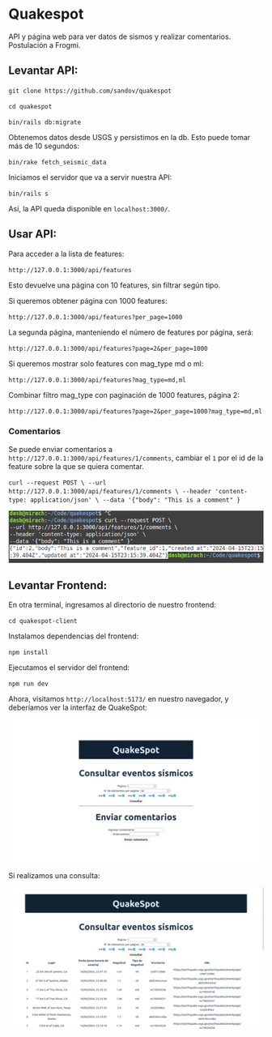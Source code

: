 # Quakespot

API y página web para ver datos de sismos y realizar comentarios. Postulación a Frogmi.

## Levantar API:

`git clone https://github.com/sandov/quakespot`

`cd quakespot`

`bin/rails db:migrate`

Obtenemos datos desde USGS y persistimos en la db. Esto puede tomar más de 10 segundos:

`bin/rake fetch_seismic_data`

Iniciamos el servidor que va a servir nuestra API:

`bin/rails s`

Así, la API queda disponible en `localhost:3000/`.

## Usar API:

Para acceder a la lista de features:

`http://127.0.0.1:3000/api/features`

Esto devuelve una página con 10 features, sin filtrar según tipo.

Si queremos obtener página con 1000 features:

`http://127.0.0.1:3000/api/features?per_page=1000`

La segunda página, manteniendo el número de features por página, será:

`http://127.0.0.1:3000/api/features?page=2&per_page=1000`

Si queremos mostrar solo features con mag_type md o ml:

`http://127.0.0.1:3000/api/features?mag_type=md,ml`

Combinar filtro mag_type con paginación de 1000 features, página 2:

`http://127.0.0.1:3000/api/features?page=2&per_page=1000?mag_type=md,ml`


### Comentarios

Se puede enviar comentarios a `http://127.0.0.1:3000/api/features/1/comments`, cambiar el `1` por el id de la feature sobre la que se quiera comentar.

`curl --request POST \
--url http://127.0.0.1:3000/api/features/1/comments \
--header 'content-type: application/json' \
--data '{"body": "This is a comment" }`

![Resultado de enviar comentario mediante CURL](public/terminal.png)

## Levantar Frontend:

En otra terminal, ingresamos al directorio de nuestro frontend:

`cd quakespot-client`

Instalamos dependencias del frontend:

`npm install`

Ejecutamos el servidor del frontend:

`npm run dev`

Ahora, visitamos `http://localhost:5173/` en nuestro navegador, y deberíamos ver la interfaz de QuakeSpot:

![Interfaz de Quakespot, mostrando dos formularios](public/screenshot_2.png)

Si realizamos una consulta:

![Interfaz de Quakespot, mostrando resultados de una consulta](public/screenshot.png)

